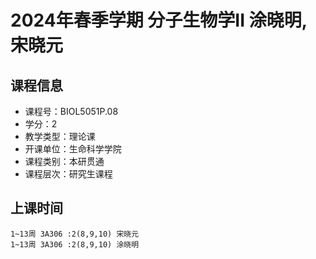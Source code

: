 # 2024年春季学期 分子生物学II 涂晓明, 宋晓元






## 课程信息

- 课程号：BIOL5051P.08
- 学分：2
- 教学类型：理论课
- 开课单位：生命科学学院
- 课程类别：本研贯通
- 课程层次：研究生课程

## 上课时间

```
1~13周 3A306 :2(8,9,10) 宋晓元
1~13周 3A306 :2(8,9,10) 涂晓明
```

